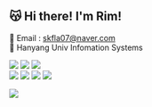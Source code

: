
## 😽 Hi there! I'm Rim!

💌 Email : skfla07@naver.com
<br/>
🏫 Hanyang Univ Infomation Systems

<img src="https://img.shields.io/badge/HTML5-e34f26?style=flat-square&logo=html5&logoColor=white"/></a>
<img src="https://img.shields.io/badge/CSS3-1572B6?style=flat-square&logo=css3&logoColor=white"/></a>
<img src="https://img.shields.io/badge/Styled components-DB7093?style=flat-square&logo=styledcomponents&logoColor=white"/></a>
 <br>
<img src="https://img.shields.io/badge/JavaScript-f7df1e?style=flat-square&logo=javascript&logoColor=white"/></a>
<img src="https://img.shields.io/badge/TypeScript-3776AB?style=flat-square&logo=Typescript&logoColor=white"/></a>
<img src="https://img.shields.io/badge/React-61DAFB?style=flat-square&logo=React&logoColor=white"/></a>
<img src="https://img.shields.io/badge/NextJS-000000?style=flat-square&logo=nextdotjs&logoColor=white"/></a>

<img src="https://img.shields.io/badge/Python-3776AB?style=flat-square&logo=Python&logoColor=white"/>
